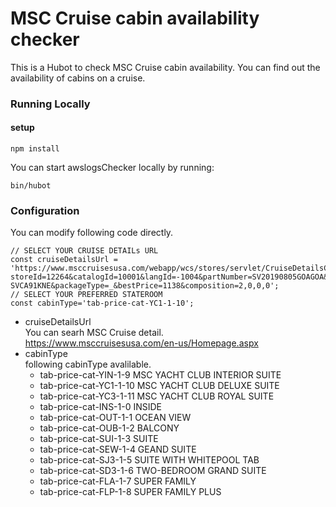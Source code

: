 # MSC Cruise cabin availability checker

This is a Hubot to check MSC Cruise cabin availability.
You can find out the availability of cabins on a cruise.

### Running Locally

#### setup

```
npm install
```

You can start awslogsChecker locally by running:

```
bin/hubot
```

### Configuration

You can modify following code directly.

```
// SELECT YOUR CRUISE DETAILs URL
const cruiseDetailsUrl = 'https://www.msccruisesusa.com/webapp/wcs/stores/servlet/CruiseDetailsCmd?storeId=12264&catalogId=10001&langId=-1004&partNumber=SV20190805GOAGOA&pageFrom=CruiseResults&listinoCode=B-SVCA91KNE&packageType=_&bestPrice=1138&composition=2,0,0,0';
// SELECT YOUR PREFERRED STATEROOM
const cabinType='tab-price-cat-YC1-1-10';
```

* cruiseDetailsUrl  
You can searh MSC Cruise detail.  
https://www.msccruisesusa.com/en-us/Homepage.aspx
* cabinType  
following cabinType avalilable.
    * tab-price-cat-YIN-1-9 MSC YACHT CLUB INTERIOR SUITE
    * tab-price-cat-YC1-1-10 MSC YACHT CLUB DELUXE SUITE
    * tab-price-cat-YC3-1-11 MSC YACHT CLUB ROYAL SUITE
    * tab-price-cat-INS-1-0 INSIDE
    * tab-price-cat-OUT-1-1 OCEAN VIEW
    * tab-price-cat-OUB-1-2 BALCONY
    * tab-price-cat-SUI-1-3 SUITE
    * tab-price-cat-SEW-1-4 GEAND SUITE
    * tab-price-cat-SJ3-1-5 SUITE WITH WHITEPOOL TAB
    * tab-price-cat-SD3-1-6 TWO-BEDROOM GRAND SUITE
    * tab-price-cat-FLA-1-7 SUPER FAMILY
    * tab-price-cat-FLP-1-8 SUPER FAMILY PLUS


